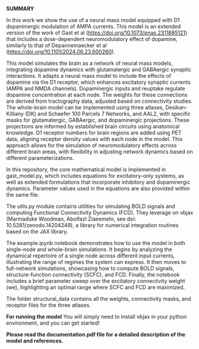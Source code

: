 **SUMMARY**

In this work we show the use of a neural mass model equipped with D1 dopaminergic modulation of AMPA currents. This model is an extended version of the work of Gast et al (https://doi.org/10.1073/pnas.2311885121) that includes a dose-dependent neuromodulatory effect of dopamine, similarly to that of Depannemaecker et al (https://doi.org/10.1101/2024.06.23.600260). 

This model simulates the brain as a network of neural mass models, integrating dopamine dynamics with glutamatergic and GABAergic synaptic interactions. It adapts a neural mass model to include the effects of dopamine via the D1 receptor, which enhances excitatory synaptic currents (AMPA and NMDA channels). Dopaminergic inputs and reuptake regulate dopamine concentration at each node. 
The weights for these connections are derived from tractography data, adjusted based on connectivity studies. The whole-brain model can be implemented using three atlases, Desikan-Killiany (DK) and Schaefer 100 Parcels 7 Networks, and AAL2, with specific masks for glutamatergic, GABAergic, and dopaminergic projections. These projections are informed by established brain circuits using anatomical knowledge. D1 receptor numbers for brain regions are added using PET data, aligning receptor density values with each node in the model. 
This approach allows for the simulation of neuromodulatory effects across different brain areas, with flexibility in adjusting network dynamics based on different parameterizations.  

In this repository, the core mathematical model is implemented in gast_model.py, which includes equations for excitatory-only systems, as well as extended formulations that incorporate inhibitory and dopaminergic dynamics. Parameter values used in the equations are also provided within the same file.

The utils.py module contains utilities for simulating BOLD signals and computing Functional Connectivity Dynamics (FCD). They leverage on vbjax (Marmaduke Woodman, Abolfazl Ziaeemehr, see doi: 10.5281/zenodo.14204249), a library for numerical integration routines based on the JAX library. 

The example.ipynb notebook demonstrates how to use the model in both single-node and whole-brain simulations. It begins by analyzing the dynamical repertoire of a single node across different input currents, illustrating the range of regimes the system can express. It then moves to full-network simulations, showcasing how to compute BOLD signals, structure-function connectivity (SCFC), and FCD. Finally, the notebook includes a brief parameter sweep over the excitatory connectivity weight (we), highlighting an optimal range where SCFC and FCD are maximized.

The folder structural_data contains all the weights, connectivity masks, and receptor files for the three atlases.

**For running the model**
You will simply need to install vbjax in your python environment, and you can get started!

**Please read the documentation.pdf file for a detailed description of the model and references.**
